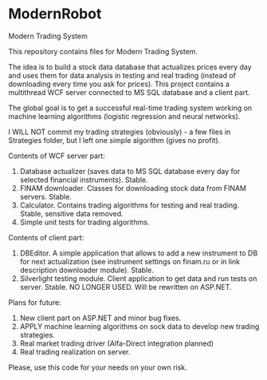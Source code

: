 # ModernRobot
Modern Trading System

This repository contains files for Modern Trading System.

The idea is to build a stock data database that actualizes prices every day and uses them for data analysis in testing and real trading (instead of downloading every time you ask for prices).
This project contains a multithread WCF server connected to MS SQL database and a client part.

The global goal is to get a successful real-time trading system working on machine learning algorithms (logistic regression and neural networks). 

I WILL NOT commit my trading strategies (obviously) - a few files in Strategies folder, but I left one simple algorithm (gives no profit). 

Contents of WCF server part:
1) Database actualizer (saves data to MS SQL database every day for selected financial instruments). Stable.
2) FINAM downloader. Classes for downloading stock data from FINAM servers. Stable.
3) Calculator. Contains trading algorithms for testing and real trading. Stable, sensitive data removed.
4) Simple unit tests for trading algorithms.

Contents of client part:
1) DBEditor. A simple application that allows to add a new instrument to DB 
for next actualization (see instrument settings on finam.ru or in link description downloader module). Stable.
2) Silverlight testing module. Client application to get data and run tests on server. Stable. NO LONGER USED. 
Will be rewritten on ASP.NET.

Plans for future:
1) New client part on ASP.NET and minor bug fixes.
2) APPLY machine learning algorithms on sock data to develop new trading strategies.
3) Real market trading driver (Alfa-Direct integration planned)
4) Real trading realization on server.

Please, use this code for your needs on your own risk.
